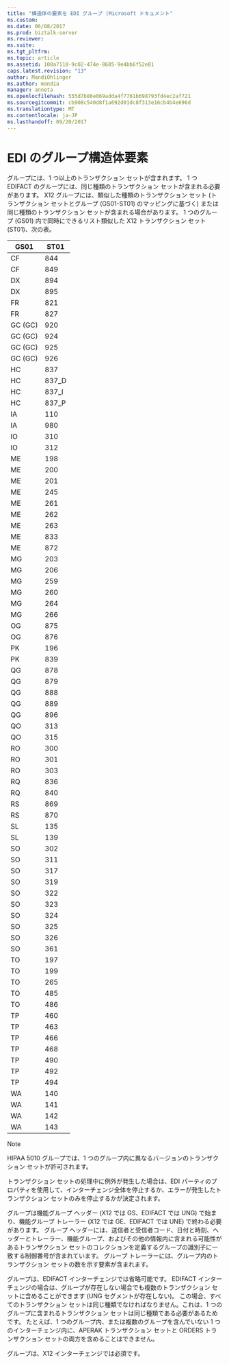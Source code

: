 ```yaml
---
title: "構造体の要素を EDI グループ |Microsoft ドキュメント"
ms.custom: 
ms.date: 06/08/2017
ms.prod: biztalk-server
ms.reviewer: 
ms.suite: 
ms.tgt_pltfrm: 
ms.topic: article
ms.assetid: 100a7118-9c02-474e-8685-9e4bb6f52e81
caps.latest.revision: "13"
author: MandiOhlinger
ms.author: mandia
manager: anneta
ms.openlocfilehash: 555d7b86e069adda4f7761b698793fd4ec2af721
ms.sourcegitcommit: cb908c540d8f1a692d01dc8f313e16cb4b4e696d
ms.translationtype: MT
ms.contentlocale: ja-JP
ms.lasthandoff: 09/20/2017
---
```

# <a name="edi-group-structural-element"></a>EDI のグループ構造体要素
グループには、1 つ以上のトランザクション セットが含まれます。 1 つ EDIFACT のグループには、同じ種類のトランザクション セットが含まれる必要があります。 X12 グループには、類似した種類のトランザクション セット (トランザクション セットとグループ (GS01-ST01) のマッピングに基づく) または同じ種類のトランザクション セットが含まれる場合があります。 1 つのグループ (GS01) 内で同時にできるリスト類似した X12 トランザクション セット (ST01)、次の表。  
  
|GS01|ST01|  
|----------|----------|  
|CF|844|  
|CF|849|  
|DX|894|  
|DX|895|  
|FR|821|  
|FR|827|  
|GC (GC)|920|  
|GC (GC)|924|  
|GC (GC)|925|  
|GC (GC)|926|  
|HC|837|  
|HC|837_D|  
|HC|837_I|  
|HC|837_P|  
|IA|110|  
|IA|980|  
|IO|310|  
|IO|312|  
|ME|198|  
|ME|200|  
|ME|201|  
|ME|245|  
|ME|261|  
|ME|262|  
|ME|263|  
|ME|833|  
|ME|872|  
|MG|203|  
|MG|206|  
|MG|259|  
|MG|260|  
|MG|264|  
|MG|266|  
|OG|875|  
|OG|876|  
|PK|196|  
|PK|839|  
|QG|878|  
|QG|879|  
|QG|888|  
|QG|889|  
|QG|896|  
|QO|313|  
|QO|315|  
|RO|300|  
|RO|301|  
|RO|303|  
|RQ|836|  
|RQ|840|  
|RS|869|  
|RS|870|  
|SL|135|  
|SL|139|  
|SO|302|  
|SO|311|  
|SO|317|  
|SO|319|  
|SO|322|  
|SO|323|  
|SO|324|  
|SO|325|  
|SO|326|  
|SO|361|  
|TO|197|  
|TO|199|  
|TO|265|  
|TO|485|  
|TO|486|  
|TP|460|  
|TP|463|  
|TP|466|  
|TP|468|  
|TP|490|  
|TP|492|  
|TP|494|  
|WA|140|  
|WA|141|  
|WA|142|  
|WA|143|  
  
> [!NOTE]
>  HIPAA 5010 グループでは、1 つのグループ内に異なるバージョンのトランザクション セットが許可されます。  
  
 トランザクション セットの処理中に例外が発生した場合は、EDI パーティのプロパティを使用して、インターチェンジ全体を停止するか、エラーが発生したトランザクション セットのみを停止するかが決定されます。  
  
 グループは機能グループ ヘッダー (X12 では GS、EDIFACT では UNG) で始まり、機能グループ トレーラー (X12 では GE、EDIFACT では UNE) で終わる必要があります。 グループ ヘッダーには、送信者と受信者コード、日付と時刻、ヘッダーとトレーラー、機能グループ、およびその他の情報内に含まれる可能性があるトランザクション セットのコレクションを定義するグループの識別子に一致する制御番号が含まれています。 グループ トレーラーには、グループ内のトランザクション セットの数を示す要素が含まれます。  
  
 グループは、EDIFACT インターチェンジでは省略可能です。 EDIFACT インターチェンジの場合は、グループが存在しない場合でも複数のトランザクション セットに含めることができます (UNG セグメントが存在しない)。 この場合、すべてのトランザクション セットは同じ種類でなければなりません。これは、1 つのグループに含まれるトランザクション セットは同じ種類である必要があるためです。 たとえば、1 つのグループ内、または複数のグループを含んでいない 1 つのインターチェンジ内に、APERAK トランザクション セットと ORDERS トランザクション セットの両方を含めることはできません。  
  
 グループは、X12 インターチェンジでは必須です。